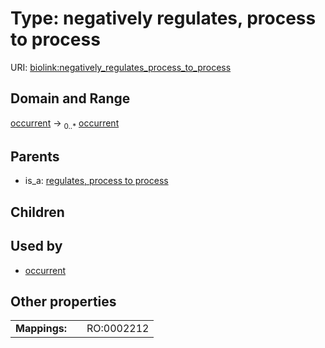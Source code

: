 
# Type: negatively regulates, process to process




URI: [biolink:negatively_regulates_process_to_process](https://w3id.org/biolink/vocab/negatively_regulates_process_to_process)


## Domain and Range

[occurrent](occurrent.md) ->  <sub>0..*</sub> [occurrent](occurrent.md)

## Parents

 *  is_a: [regulates, process to process](regulates_process_to_process.md)

## Children


## Used by

 * [occurrent](occurrent.md)

## Other properties

|  |  |  |
| --- | --- | --- |
| **Mappings:** | | RO:0002212 |

